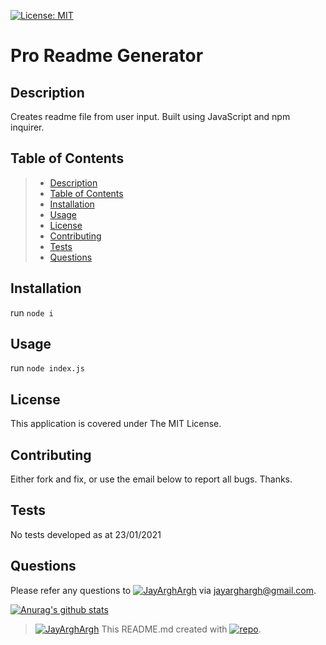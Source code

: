 [![License: MIT](https://img.shields.io/badge/License-MIT-yellow.svg)](https://opensource.org/licenses/MIT)
# Pro Readme Generator
## Description
Creates readme file from user input. Built using JavaScript and npm inquirer.
## Table of Contents
> - [Description](#Description)
> - [Table of Contents](#Table%20of%20Contents)
> - [Installation](#Installation)
> - [Usage](#Usage)
> - [License](#License)
> - [Contributing](#Contributing)
> - [Tests](#Tests)
> - [Questions](#Questions)

## Installation
run `node i`
## Usage
run `node index.js`
## License
This application is covered under The MIT License.
## Contributing
Either fork and fix, or use the email below to report all bugs. Thanks.
## Tests
No tests developed as at 23/01/2021
## Questions
Please refer any questions to [![JayArghArgh](https://img.shields.io/badge/Dev-JayArghArgh-yellow)](https://github.com/JayArghArgh) via jayarghargh@gmail.com.

[![Anurag's github stats](https://github-readme-stats.vercel.app/api?username=JayArghArgh&theme=solarized-light)](https://github.com/JayArghArgh/github-readme-stats)


> [![JayArghArgh](https://img.shields.io/badge/Dev-JayArghArgh-yellow)](https://github.com/JayArghArgh) This README.md created with [![repo](https://img.shields.io/badge/Git-ProReadMe-green)](https://github.com/JayArghArgh/pro-readme-generator).

